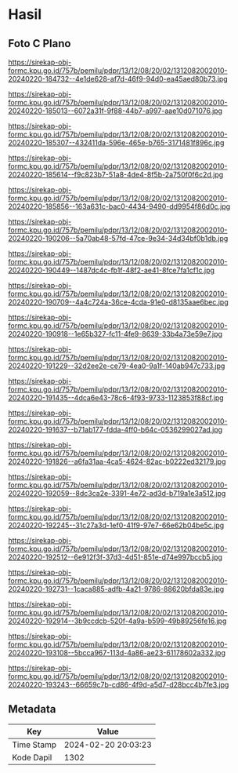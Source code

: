 # Hasil

## Foto C Plano

https://sirekap-obj-formc.kpu.go.id/757b/pemilu/pdpr/13/12/08/20/02/1312082002010-20240220-184732--4e1de628-af7d-46f9-94d0-ea45aed80b73.jpg

https://sirekap-obj-formc.kpu.go.id/757b/pemilu/pdpr/13/12/08/20/02/1312082002010-20240220-185013--6072a31f-9f88-44b7-a997-aae10d071076.jpg

https://sirekap-obj-formc.kpu.go.id/757b/pemilu/pdpr/13/12/08/20/02/1312082002010-20240220-185307--432411da-596e-465e-b765-3171481f896c.jpg

https://sirekap-obj-formc.kpu.go.id/757b/pemilu/pdpr/13/12/08/20/02/1312082002010-20240220-185614--f9c823b7-51a8-4de4-8f5b-2a750f0f6c2d.jpg

https://sirekap-obj-formc.kpu.go.id/757b/pemilu/pdpr/13/12/08/20/02/1312082002010-20240220-185856--163a631c-bac0-4434-9490-dd9954f86d0c.jpg

https://sirekap-obj-formc.kpu.go.id/757b/pemilu/pdpr/13/12/08/20/02/1312082002010-20240220-190206--5a70ab48-57fd-47ce-9e34-34d34bf0b1db.jpg

https://sirekap-obj-formc.kpu.go.id/757b/pemilu/pdpr/13/12/08/20/02/1312082002010-20240220-190449--1487dc4c-fb1f-48f2-ae41-8fce7fa1cf1c.jpg

https://sirekap-obj-formc.kpu.go.id/757b/pemilu/pdpr/13/12/08/20/02/1312082002010-20240220-190709--4a4c724a-36ce-4cda-91e0-d8135aae6bec.jpg

https://sirekap-obj-formc.kpu.go.id/757b/pemilu/pdpr/13/12/08/20/02/1312082002010-20240220-190918--1e65b327-fc11-4fe9-8639-33b4a73e59e7.jpg

https://sirekap-obj-formc.kpu.go.id/757b/pemilu/pdpr/13/12/08/20/02/1312082002010-20240220-191229--32d2ee2e-ce79-4ea0-9a1f-140ab947c733.jpg

https://sirekap-obj-formc.kpu.go.id/757b/pemilu/pdpr/13/12/08/20/02/1312082002010-20240220-191435--4dca6e43-78c6-4f93-9733-1123853f88cf.jpg

https://sirekap-obj-formc.kpu.go.id/757b/pemilu/pdpr/13/12/08/20/02/1312082002010-20240220-191637--b71ab177-fdda-4ff0-b64c-0536299027ad.jpg

https://sirekap-obj-formc.kpu.go.id/757b/pemilu/pdpr/13/12/08/20/02/1312082002010-20240220-191826--a6fa31aa-4ca5-4624-82ac-b0222ed32179.jpg

https://sirekap-obj-formc.kpu.go.id/757b/pemilu/pdpr/13/12/08/20/02/1312082002010-20240220-192059--8dc3ca2e-3391-4e72-ad3d-b719a1e3a512.jpg

https://sirekap-obj-formc.kpu.go.id/757b/pemilu/pdpr/13/12/08/20/02/1312082002010-20240220-192245--31c27a3d-1ef0-41f9-97e7-66e62b04be5c.jpg

https://sirekap-obj-formc.kpu.go.id/757b/pemilu/pdpr/13/12/08/20/02/1312082002010-20240220-192512--6e912f3f-37d3-4d51-851e-d74e997bccb5.jpg

https://sirekap-obj-formc.kpu.go.id/757b/pemilu/pdpr/13/12/08/20/02/1312082002010-20240220-192731--1caca885-adfb-4a21-9786-88620bfda83e.jpg

https://sirekap-obj-formc.kpu.go.id/757b/pemilu/pdpr/13/12/08/20/02/1312082002010-20240220-192914--3b9ccdcb-520f-4a9a-b599-49b89256fe16.jpg

https://sirekap-obj-formc.kpu.go.id/757b/pemilu/pdpr/13/12/08/20/02/1312082002010-20240220-193108--5bcca967-113d-4a86-ae23-61178602a332.jpg

https://sirekap-obj-formc.kpu.go.id/757b/pemilu/pdpr/13/12/08/20/02/1312082002010-20240220-193243--66659c7b-cd86-4f9d-a5d7-d28bcc4b7fe3.jpg


## Metadata

| Key        | Value               |
| ---------- | ------------------- |
| Time Stamp | 2024-02-20 20:03:23 |
| Kode Dapil | 1302                |



